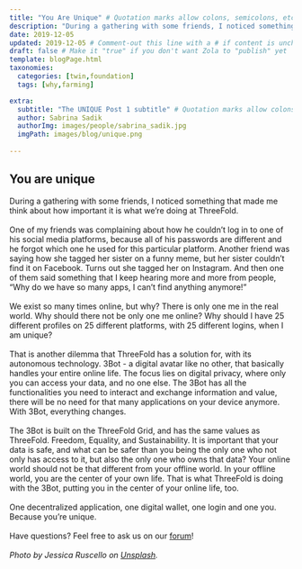 ```yaml
---
title: "You Are Unique" # Quotation marks allow colons, semicolons, etc.
description: "During a gathering with some friends, I noticed something that made me think about how important it is what we’re doing." # Quotation marks allow colons, semicolons, etc.
date: 2019-12-05
updated: 2019-12-05 # Comment-out this line with a # if content is unchanged
draft: false # Make it "true" if you don't want Zola to "publish" yet
template: blogPage.html
taxonomies:
  categories: [twin,foundation]
  tags: [why,farming]

extra:
  subtitle: "The UNIQUE Post 1 subtitle" # Quotation marks allow colons, semicolons, etc.
  author: Sabrina Sadik
  authorImg: images/people/sabrina_sadik.jpg
  imgPath: images/blog/unique.png
  
---
```


## You are unique

During a gathering with some friends, I noticed something that made me think about how important it is what we’re doing at ThreeFold.
<br/>
<br/>
One of my friends was complaining about how he couldn’t log in to one of his social media platforms, because all of his passwords are different and he forgot which one he used for this particular platform. Another friend was saying how she tagged her sister on a funny meme, but her sister couldn’t find it on Facebook. Turns out she tagged her on Instagram. And then one of them said something that I keep hearing more and more from people, “Why do we have so many apps, I can’t find anything anymore!”
<br/>
<br/>
We exist so many times online, but why? There is only one me in the real world. Why should there not be only one me online? Why should I have 25 different profiles on 25 different platforms, with 25 different logins, when I am unique?
<br/>
<br/>
That is another dilemma that ThreeFold has a solution for, with its autonomous technology. 3Bot - a digital avatar like no other, that basically handles your entire online life. The focus lies on digital privacy, where only you can access your data, and no one else. The 3Bot has all the functionalities you need to interact and exchange information and value, there will be no need for that many applications on your device anymore. With 3Bot, everything changes.
<br/>
<br/>
The 3Bot is built on the ThreeFold Grid, and has the same values as ThreeFold. Freedom, Equality, and Sustainability. It is important that your data is safe, and what can be safer than you being the only one who not only has access to it, but also the only one who owns that data? Your online world should not be that different from your offline world. In your offline world, you are the center of your own life. That is what ThreeFold is doing with the 3Bot, putting you in the center of your online life, too.
<br/>
<br/>
One decentralized application, one digital wallet, one login and one you. Because you’re unique.
<br/>
<br/>
Have questions? Feel free to ask us on our [forum](https://forum.threefold.io)!
<br/>
<br/>
*Photo by Jessica Ruscello on [Unsplash](https://unsplash.com/photos/DoSDQvzjeH0).*
